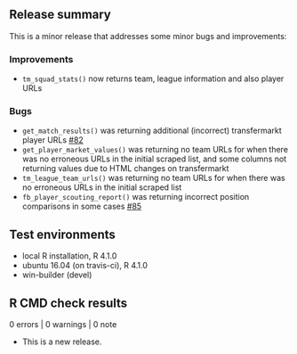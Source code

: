 ## Release summary

This is a minor release that addresses some minor bugs and improvements:


### Improvements

* `tm_squad_stats()` now returns team, league information and also player URLs

### Bugs

* `get_match_results()` was returning additional (incorrect) transfermarkt player URLs [#82](https://github.com/JaseZiv/worldfootballR/issues/80)
* `get_player_market_values()` was returning no team URLs for when there was no erroneous URLs in the initial scraped list, and some columns not returning values due to HTML changes on transfermarkt
* `tm_league_team_urls()` was returning no team URLs for when there was no erroneous URLs in the initial scraped list
* `fb_player_scouting_report()` was returning incorrect position comparisons in some cases [#85](https://github.com/JaseZiv/worldfootballR/issues/85)


## Test environments
* local R installation, R 4.1.0
* ubuntu 16.04 (on travis-ci), R 4.1.0
* win-builder (devel)

## R CMD check results

0 errors | 0 warnings | 0 note

* This is a new release.
